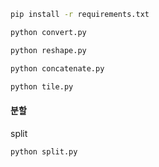 

```bash
pip install -r requirements.txt
```

```bash
python convert.py
```

```bash
python reshape.py
```

```bash
python concatenate.py
```

```bash
python tile.py
```

#### 분할
split
```bash
python split.py
```

